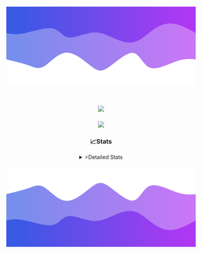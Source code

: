 ![Header](./header.png)
<div align="center">

<h1 align="center">
  <a href="https://git.io/typing-svg">
    <img src="https://readme-typing-svg.herokuapp.com/?lines=Hello,+There!+%F0%9F%91%8B;This+is+chicho.;Owner+on+Ocean;&center=true&size=25">
  </a>
</h1>
  
<p align="center">
  <img src="https://lanyard.cnrad.dev/api/852683595378196480" />
</p>

### 📈Stats
<details>
    <summary> ⚡Detailed Stats</summary>
    <br/>

<!--START_SECTION:waka-->
![Code Time](http://img.shields.io/badge/Code%20Time-538%20hrs%2058%20mins-blue)

![Profile Views](http://img.shields.io/badge/Profile%20Views-7-blue)

**🐱 My GitHub Data** 

> 📦 43.9 kB Used in GitHub's Storage 
 > 
> 🏆 48 Contributions in the Year 2023
 > 
> 🚫 Not Opted to Hire
 > 
> 📜 12 Public Repositories 
 > 
> 🔑 7 Private Repositories 
 > 
**I'm a Night 🦉** 

```text
🌞 Morning                17 commits          █░░░░░░░░░░░░░░░░░░░░░░░░   04.87 % 
🌆 Daytime                38 commits          ███░░░░░░░░░░░░░░░░░░░░░░   10.89 % 
🌃 Evening                154 commits         ███████████░░░░░░░░░░░░░░   44.13 % 
🌙 Night                  140 commits         ██████████░░░░░░░░░░░░░░░   40.11 % 
```
📅 **I'm Most Productive on Tuesday** 

```text
Monday                   19 commits          █░░░░░░░░░░░░░░░░░░░░░░░░   05.44 % 
Tuesday                  102 commits         ███████░░░░░░░░░░░░░░░░░░   29.23 % 
Wednesday                62 commits          ████░░░░░░░░░░░░░░░░░░░░░   17.77 % 
Thursday                 46 commits          ███░░░░░░░░░░░░░░░░░░░░░░   13.18 % 
Friday                   38 commits          ███░░░░░░░░░░░░░░░░░░░░░░   10.89 % 
Saturday                 31 commits          ██░░░░░░░░░░░░░░░░░░░░░░░   08.88 % 
Sunday                   51 commits          ████░░░░░░░░░░░░░░░░░░░░░   14.61 % 
```


📊 **This Week I Spent My Time On** 

```text
🕑︎ Time Zone: America/Argentina/Buenos_Aires

💬 Programming Languages: 
HTML                     4 hrs 47 mins       ███████████░░░░░░░░░░░░░░   44.09 % 
JavaScript               4 hrs 19 mins       ██████████░░░░░░░░░░░░░░░   39.90 % 
Python                   1 hr 39 mins        ████░░░░░░░░░░░░░░░░░░░░░   15.29 % 
JSON                     4 mins              ░░░░░░░░░░░░░░░░░░░░░░░░░   00.71 % 
CSS                      0 secs              ░░░░░░░░░░░░░░░░░░░░░░░░░   00.01 % 

🔥 Editors: 
VS Code                  10 hrs 51 mins      █████████████████████████   100.00 % 

🐱‍💻 Projects: 
Unknown Project          4 hrs 57 mins       ███████████░░░░░░░░░░░░░░   45.60 % 
ecommerce-coder          3 hrs 43 mins       █████████░░░░░░░░░░░░░░░░   34.25 % 
Coder                    1 hr 27 mins        ███░░░░░░░░░░░░░░░░░░░░░░   13.41 % 
React                    43 mins             ██░░░░░░░░░░░░░░░░░░░░░░░   06.73 % 

💻 Operating System: 
Windows                  10 hrs 51 mins      █████████████████████████   100.00 % 
```

**I Mostly Code in JavaScript** 

```text
JavaScript               9 repos             ████████░░░░░░░░░░░░░░░░░   32.14 % 
HTML                     4 repos             ████░░░░░░░░░░░░░░░░░░░░░   14.29 % 
CSS                      4 repos             ████░░░░░░░░░░░░░░░░░░░░░   14.29 % 
C#                       2 repos             ██░░░░░░░░░░░░░░░░░░░░░░░   07.14 % 
Batchfile                1 repo              █░░░░░░░░░░░░░░░░░░░░░░░░   03.57 % 
```




 Last Updated on 22/11/2023 11:10:58 UTC
<!--END_SECTION:waka-->
</details>

![Footer](./footer.png)
